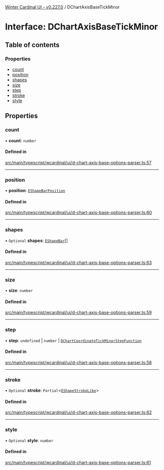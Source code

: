 [Winter Cardinal UI - v0.227.0](../index.md) / DChartAxisBaseTickMinor

# Interface: DChartAxisBaseTickMinor

## Table of contents

### Properties

- [count](DChartAxisBaseTickMinor.md#count)
- [position](DChartAxisBaseTickMinor.md#position)
- [shapes](DChartAxisBaseTickMinor.md#shapes)
- [size](DChartAxisBaseTickMinor.md#size)
- [step](DChartAxisBaseTickMinor.md#step)
- [stroke](DChartAxisBaseTickMinor.md#stroke)
- [style](DChartAxisBaseTickMinor.md#style)

## Properties

### count

• **count**: `number`

#### Defined in

[src/main/typescript/wcardinal/ui/d-chart-axis-base-options-parser.ts:57](https://github.com/winter-cardinal/winter-cardinal-ui/blob/v0.227.0/src/main/typescript/wcardinal/ui/d-chart-axis-base-options-parser.ts#L57)

___

### position

• **position**: [`EShapeBarPosition`](../index.md#eshapebarposition-1)

#### Defined in

[src/main/typescript/wcardinal/ui/d-chart-axis-base-options-parser.ts:60](https://github.com/winter-cardinal/winter-cardinal-ui/blob/v0.227.0/src/main/typescript/wcardinal/ui/d-chart-axis-base-options-parser.ts#L60)

___

### shapes

• `Optional` **shapes**: [`EShapeBar`](../classes/EShapeBar.md)[]

#### Defined in

[src/main/typescript/wcardinal/ui/d-chart-axis-base-options-parser.ts:63](https://github.com/winter-cardinal/winter-cardinal-ui/blob/v0.227.0/src/main/typescript/wcardinal/ui/d-chart-axis-base-options-parser.ts#L63)

___

### size

• **size**: `number`

#### Defined in

[src/main/typescript/wcardinal/ui/d-chart-axis-base-options-parser.ts:59](https://github.com/winter-cardinal/winter-cardinal-ui/blob/v0.227.0/src/main/typescript/wcardinal/ui/d-chart-axis-base-options-parser.ts#L59)

___

### step

• **step**: `undefined` \| `number` \| [`DChartCoordinateTickMinorStepFunction`](../index.md#dchartcoordinatetickminorstepfunction)

#### Defined in

[src/main/typescript/wcardinal/ui/d-chart-axis-base-options-parser.ts:58](https://github.com/winter-cardinal/winter-cardinal-ui/blob/v0.227.0/src/main/typescript/wcardinal/ui/d-chart-axis-base-options-parser.ts#L58)

___

### stroke

• `Optional` **stroke**: `Partial`<[`EShapeStrokeLike`](EShapeStrokeLike.md)\>

#### Defined in

[src/main/typescript/wcardinal/ui/d-chart-axis-base-options-parser.ts:62](https://github.com/winter-cardinal/winter-cardinal-ui/blob/v0.227.0/src/main/typescript/wcardinal/ui/d-chart-axis-base-options-parser.ts#L62)

___

### style

• `Optional` **style**: `number`

#### Defined in

[src/main/typescript/wcardinal/ui/d-chart-axis-base-options-parser.ts:61](https://github.com/winter-cardinal/winter-cardinal-ui/blob/v0.227.0/src/main/typescript/wcardinal/ui/d-chart-axis-base-options-parser.ts#L61)
